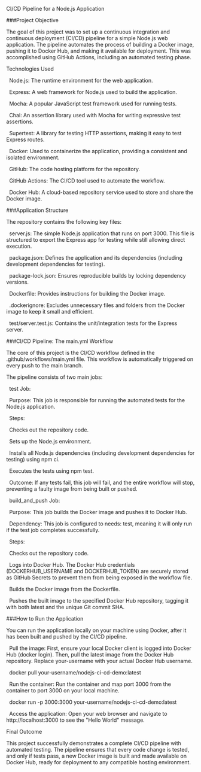 CI/CD Pipeline for a Node.js Application

\###Project Objective



The goal of this project was to set up a continuous integration and continuous deployment (CI/CD) pipeline for a simple Node.js web application. The pipeline automates the process of building a Docker image, pushing it to Docker Hub, and making it available for deployment. This was accomplished using GitHub Actions, including an automated testing phase.

Technologies Used



&nbsp;   Node.js: The runtime environment for the web application.



&nbsp;   Express: A web framework for Node.js used to build the application.



&nbsp;   Mocha: A popular JavaScript test framework used for running tests.



&nbsp;   Chai: An assertion library used with Mocha for writing expressive test assertions.



&nbsp;   Supertest: A library for testing HTTP assertions, making it easy to test Express routes.



&nbsp;   Docker: Used to containerize the application, providing a consistent and isolated environment.



&nbsp;   GitHub: The code hosting platform for the repository.



&nbsp;   GitHub Actions: The CI/CD tool used to automate the workflow.



&nbsp;   Docker Hub: A cloud-based repository service used to store and share the Docker image.



\###Application Structure



The repository contains the following key files:



&nbsp;   server.js: The simple Node.js application that runs on port 3000. This file is structured to export the Express app for testing while still allowing direct execution.



&nbsp;   package.json: Defines the application and its dependencies (including development dependencies for testing).



&nbsp;   package-lock.json: Ensures reproducible builds by locking dependency versions.



&nbsp;   Dockerfile: Provides instructions for building the Docker image.



&nbsp;   .dockerignore: Excludes unnecessary files and folders from the Docker image to keep it small and efficient.



&nbsp;   test/server.test.js: Contains the unit/integration tests for the Express server.



\###CI/CD Pipeline: The main.yml Workflow



The core of this project is the CI/CD workflow defined in the .github/workflows/main.yml file. This workflow is automatically triggered on every push to the main branch.



The pipeline consists of two main jobs:



&nbsp;   test Job:



&nbsp;       Purpose: This job is responsible for running the automated tests for the Node.js application.



&nbsp;       Steps:



&nbsp;           Checks out the repository code.



&nbsp;           Sets up the Node.js environment.



&nbsp;           Installs all Node.js dependencies (including development dependencies for testing) using npm ci.



&nbsp;           Executes the tests using npm test.



&nbsp;       Outcome: If any tests fail, this job will fail, and the entire workflow will stop, preventing a faulty image from being built or pushed.



&nbsp;   build\_and\_push Job:



&nbsp;       Purpose: This job builds the Docker image and pushes it to Docker Hub.



&nbsp;       Dependency: This job is configured to needs: test, meaning it will only run if the test job completes successfully.



&nbsp;       Steps:



&nbsp;           Checks out the repository code.



&nbsp;           Logs into Docker Hub. The Docker Hub credentials (DOCKERHUB\_USERNAME and DOCKERHUB\_TOKEN) are securely stored as GitHub Secrets to prevent them from being exposed in the workflow file.



&nbsp;           Builds the Docker image from the Dockerfile.



&nbsp;           Pushes the built image to the specified Docker Hub repository, tagging it with both latest and the unique Git commit SHA.



\###How to Run the Application



You can run the application locally on your machine using Docker, after it has been built and pushed by the CI/CD pipeline.



&nbsp;   Pull the image: First, ensure your local Docker client is logged into Docker Hub (docker login). Then, pull the latest image from the Docker Hub repository. Replace your-username with your actual Docker Hub username.



&nbsp;   docker pull your-username/nodejs-ci-cd-demo:latest



&nbsp;   Run the container: Run the container and map port 3000 from the container to port 3000 on your local machine.



&nbsp;   docker run -p 3000:3000 your-username/nodejs-ci-cd-demo:latest



&nbsp;   Access the application: Open your web browser and navigate to http://localhost:3000 to see the "Hello World" message.



Final Outcome



This project successfully demonstrates a complete CI/CD pipeline with automated testing. The pipeline ensures that every code change is tested, and only if tests pass, a new Docker image is built and made available on Docker Hub, ready for deployment to any compatible hosting environment.

